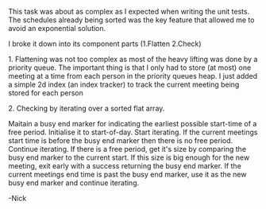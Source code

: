 <p>This task was about as complex as I expected when writing the unit tests. The schedules already being sorted was the key feature that allowed me to avoid an exponential solution.</p>

<p> I broke it down into its component parts (1.Flatten 2.Check)</p>

<p>1. Flattening was not too complex as most of the heavy lifting was done by a priority queue. The important thing is that I only had to store (at most) one meeting at a time
from each person in the priority queues heap. I just added a simple 2d index (an index tracker) to track the current meeting being stored for each person</p>

<p>2. Checking by iterating over a sorted flat array.</p>

<p>Maitain a busy end marker for indicating the earliest possible start-time of a free period. Initialise it to start-of-day.
Start iterating.
If the current meetings start time is before the busy end marker then there is no free period. Continue iterating.
If there is a free period, get it's size by comparing the busy end marker to the current start.
If this size is big enough for the new meeting, exit early with a success returning the busy end marker.
If the current meetings end time is past the busy end marker, use it as the new busy end marker and continue iterating.
</p>

<p>-Nick</p>
